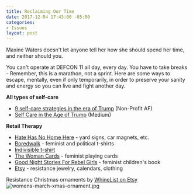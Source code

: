 ```yaml
---
title: Reclaiming Our Time
date: 2017-12-04 17:43:00 -05:00
categories:
- Issues
layout: post
---
```


Maxine Waters doesn't let anyone tell her how she should spend her time, and neither should you.

You can't operate at DEFCON 11 all day, every day. You have to take breaks - Remember, this is a marathon, not a sprint. Here are some ways to escape, mentally, even if only temporarily, in order to preserve your sanity and energy so you can live and fight another day. 

**All types of self-care**
* [9 self-care strategies in the era of Trump](http://bit.ly/2xSVtaU) (Non-Profit AF)
* [Self Care in the Age of Trump](http://bit.ly/2ALSSBV) (Medium)

**Retail Therapy**
* [Hate Has No Home Here](http://bit.ly/2AW63Az) - yard signs, car magnets, etc. 
* [Boredwalk](http://bit.ly/2zP5k05) - feminist and political t-shirts
* [Indivisible t-shirt](http://bit.ly/2AU48g5)
* [The Woman Cards](http://bit.ly/2ac490z) - feminist playing cards
* [Good Night Stories For Rebel Girls](http://bit.ly/2iNZ0QT) - feminist children's book
* [Etsy](http://etsy.me/2A3otiI) - resistance jewelry, calendars, clothing


Resistance Christmas ornaments by [WhineList on Etsy](http://etsy.me/2jeq7Uf)
![womens-march-xmas-ornament.jpg](/uploads/womens-march-xmas-ornament.jpg)
